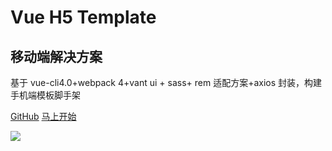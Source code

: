 # Vue H5 Template

## 移动端解决方案

基于 vue-cli4.0+webpack 4+vant ui + sass+ rem 适配方案+axios 封装，构建手机端模板脚手架

[<i class="iconfont icon-github"></i> GitHub](https://github.com/sunniejs/vue-h5-template) [马上开始 <i class="iconfont icon-down"></i>](/README)

<!-- background image -->

![](https://www.sunniejs.cn/static/wx/bg.jpg)
